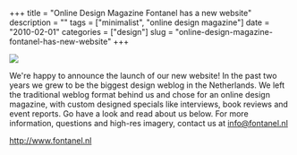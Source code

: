 +++
title = "Online Design Magazine Fontanel has a new website"
description = ""
tags = ["minimalist", "online design magazine"]
date = "2010-02-01"
categories = ["design"]
slug = "online-design-magazine-fontanel-has-new-website"
+++


 

  <div id="screens-thumbs" class="clearfix">
    <div class="txt-center" id="design-submission"><a href="http://www.fontanel.nl/"><img id='bluga-thumbnail-2293' class='bluga-thumbnail large' src='http://media.konigi.com/bluga/
wt4b6755b93dd34_large.jpg'/></a></div>  
  </div>   
<p>We're happy to announce the launch of our new website! In the past two years we grew to be the biggest design weblog in the Netherlands. We left the traditional weblog format behind us and chose for an online design magazine, with custom designed specials like interviews, book reviews and event reports. Go have a look and read about us below. For more information, questions and high-res imagery, contact us at <a href="../../cdn-cgi/l/email-protection.html#8ce5e2eae3cceae3e2f8ede2e9e0a2e2e0">info@fontanel.nl</a></p>

<p><a href="http://www.fontanel.nl/">http://www.fontanel.nl</a></p>




